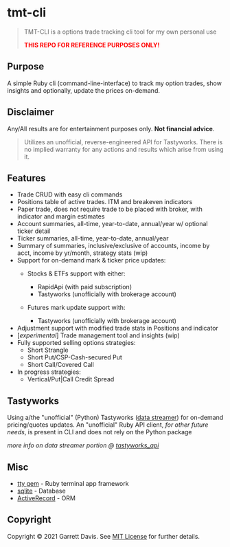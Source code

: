 # tmt-cli

> TMT-CLI is a options trade tracking cli tool for my own personal use
>
> **<span style="color:red">THIS REPO FOR REFERENCE PURPOSES ONLY!</span>**

## Purpose
A simple Ruby cli (command-line-interface) to track my option trades, show insights and optionally, update the prices on-demand.

## Disclaimer
Any/All results are for entertainment purposes only. **Not financial advice**.

> Utilizes an unofficial, reverse-engineered API for Tastyworks. There is no implied warranty for any actions and results which arise from using it.

## Features
* Trade CRUD with easy cli commands
* Positions table of active trades. ITM and breakeven indicators
* Paper trade, does not require trade to be placed with broker, with indicator and margin estimates
* Account summaries, all-time, year-to-date, annual/year w/ optional ticker detail
* Ticker summaries, all-time, year-to-date, annual/year
* Summary of summaries, inclusive/exclusive of accounts, income by acct, income by yr/month, strategy stats (wip)
* Support for on-demand mark & ticker price updates:
    * Stocks & ETFs support with either:   
        * RapidApi (with paid subscription)
        * Tastyworks (unofficially with brokerage account)

    * Futures mark update support with:
        * Tastyworks (unofficially with brokerage account)
* Adjustment support with modified trade stats in Positions and indicator
* [_experimental_] Trade management tool and insights (wip)
* Fully supported selling options strategies:
    * Short Strangle
    * Short Put/CSP-Cash-secured Put
    * Short Call/Covered Call
* In progress strategies:
    * Vertical/Put|Call Credit Spread


## Tastyworks

Using a/the "unofficial" (Python) Tastyworks ([data streamer](https://github.com/boyan-soubachov/tastyworks_api)) for on-demand pricing/quotes updates. An "unofficial" Ruby API client, _for other future needs_, is present in CLI and does not rely on the Python package

_more info on data streamer portion @ [tastyworks_api](https://github.com/boyan-soubachov/tastyworks_api)_


## Misc
* [tty gem](https://ttytoolkit.org/) - Ruby terminal app framework
* [sqlite](https://www.sqlite.org/index.html) - Database
* [ActiveRecord](https://github.com/rails/rails/tree/main/activerecord) - ORM


## Copyright

Copyright © 2021 Garrett Davis. See [MIT License](LICENSE.txt) for further details.
